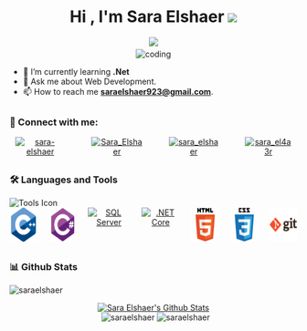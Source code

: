 <h1 align="center">
  Hi , I'm Sara Elshaer
  <img src="https://media.giphy.com/media/hvRJCLFzcasrR4ia7z/giphy.gif" width="28">
</h1>

<!-- Typing SVG by DenverCoder1 - https://github.com/DenverCoder1/readme-typing-svg -->
<p align="center">
  <a href="https://github.com/DenverCoder1/readme-typing-svg">
	  <img src="https://readme-typing-svg.herokuapp.com/?lines=Computer%20Science%20Student;Competitive%20Programmer;.Net%20Backend%20Developer&font=Fira%20Code&center=true&width=440&height=45&color=f75c7e&vCenter=true&size=22">
  </a>
  <br>
 <img align="center" alt="coding" width="500" src="https://cdn.dribbble.com/users/320114/screenshots/2575134/code_dribbble.gif">
</p> 



- 🌱 I’m currently learning **.Net**
-  💬 Ask me about Web Development.
- 📫 How to reach me **saraelshaer923@gmail.com**.
  
##
<h3 align="left">🔗 Connect with me:</h3>
<p align="center" style="display: flex; justify-content: center; gap: 26px;">
	<a href="https://www.linkedin.com/in/sara-elshaer/" target="_blank" style="margin: 0 10px;">
		<img src="https://raw.githubusercontent.com/rahuldkjain/github-profile-readme-generator/master/src/images/icons/Social/linked-in-alt.svg" alt="sara-elshaer" style="height: 40px; width: 50px; vertical-align: middle;">
	</a>
	<a href="https://codeforces.com/profile/Sara_Elshaer" target="_blank" style="margin: 0 10px;">
		<img src="https://raw.githubusercontent.com/rahuldkjain/github-profile-readme-generator/master/src/images/icons/Social/codeforces.svg" alt="Sara_Elshaer" style="height: 40px; width: 50px; vertical-align: middle;">
	</a>
	<a href="https://leetcode.com/sara_elshaer/" target="_blank" style="margin: 0 10px;">
		<img src="https://raw.githubusercontent.com/rahuldkjain/github-profile-readme-generator/master/src/images/icons/Social/leet-code.svg" alt="sara_elshaer" style="height: 40px; width: 50px; vertical-align: middle;">
	</a>
	<a href="https://www.hackerrank.com/sara_el4a3r" target="_blank" style="margin: 0 10px;">
		<img src="https://raw.githubusercontent.com/rahuldkjain/github-profile-readme-generator/master/src/images/icons/Social/hackerrank.svg" alt="sara_el4a3r" style="height: 40px; width: 50px; vertical-align: middle;">
	</a>
</p>


##
<h3 align="left">🛠️ Languages and Tools</h3>

  <img src="https://user-images.githubusercontent.com/74038190/216649417-9acc58df-9186-4132-ad43-819a57babb67.gif" width="160" alt="Tools Icon" />

<div align="center">

  <div style="display: flex; justify-content: center; gap: 20px;">
    <a href="https://www.w3schools.com/cpp/" target="_blank" rel="noreferrer">
      <img src="https://raw.githubusercontent.com/devicons/devicon/master/icons/cplusplus/cplusplus-original.svg" alt="C++" width="60" height="60"/>
    </a>
    <a href="https://www.w3schools.com/cs/" target="_blank" rel="noreferrer">
      <img src="https://raw.githubusercontent.com/devicons/devicon/master/icons/csharp/csharp-original.svg" alt="C#" width="60" height="60"/>
    </a>
    <a href="https://www.microsoft.com/en-us/sql-server" target="_blank" rel="noreferrer">
      <img src="https://www.svgrepo.com/show/303229/microsoft-sql-server-logo.svg" alt="SQL Server" width="60" height="60"/>
    </a>
    <a href="https://dotnet.microsoft.com/" target="_blank" rel="noreferrer">
      <img src="https://upload.wikimedia.org/wikipedia/commons/e/ee/.NET_Core_Logo.svg" alt=".NET Core" width="60" height="60"/>
    </a>
    <a href="https://www.w3.org/html/" target="_blank" rel="noreferrer">
      <img src="https://raw.githubusercontent.com/devicons/devicon/master/icons/html5/html5-original-wordmark.svg" alt="HTML5" width="60" height="60"/>
    </a>
    <a href="https://www.w3schools.com/css/" target="_blank" rel="noreferrer">
      <img src="https://raw.githubusercontent.com/devicons/devicon/master/icons/css3/css3-original-wordmark.svg" alt="CSS3" width="60" height="60"/>
    </a>
    <a href="https://git-scm.com/" target="_blank" rel="noreferrer">
      <img src="https://raw.githubusercontent.com/devicons/devicon/master/icons/git/git-original-wordmark.svg" alt="Git" width="60" height="60"/>
    </a>
  </div>
</div>


##
<h3 align="left">📊 Github Stats</h3>
<p align="left"> <img src="https://komarev.com/ghpvc/?username=saraelshaer&label=Profile%20views&color=0e75b6&style=flat" alt="saraelshaer" /> </p>
<p align="center">
    <a href="https://github.com/anuraghazra/github-readme-stats"><img alt="Sara Elshaer's Github Stats" src="https://github-readme-stats.vercel.app/api?username=saraelshaer&theme=chartreuse-dark&show_icons=true&hide_border=true&count_private=true" height="192px"/></a>
<br/>
  &nbsp;
	  <img src="https://github-readme-streak-stats.herokuapp.com/?user=saraelshaer&theme=chartreuse-dark&hide_border=true" alt="saraelshaer" height="192px"/>
	  <img src="https://github-readme-stats.vercel.app/api/top-langs/?username=saraelshaer&theme=chartreuse-dark&show_icons=true&hide_border=true&layout=compact"  alt="saraelshaer" height="192px"/>
 <br/><br>

 </p>




